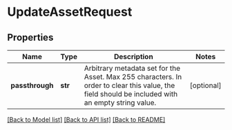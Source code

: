 # UpdateAssetRequest

## Properties
Name | Type | Description | Notes
------------ | ------------- | ------------- | -------------
**passthrough** | **str** | Arbitrary metadata set for the Asset. Max 255 characters. In order to clear this value, the field should be included with an empty string value. | [optional] 

[[Back to Model list]](../README.md#documentation-for-models) [[Back to API list]](../README.md#documentation-for-api-endpoints) [[Back to README]](../README.md)


